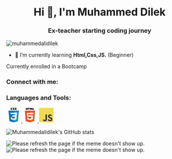
<h1 align="center">Hi 👋, I'm Muhammed Dilek</h1>
<h3 align="center">Ex-teacher starting coding journey</h3>

<p align="left"> <img src="https://komarev.com/ghpvc/?username=muhammedalidilek&label=Profile%20views&color=0e75b6&style=flat" alt="muhammedalidilek" /> </p>

- 🌱 I’m currently learning **Html,Css,JS.** (Beginner)


Currently enrolled in a Bootcamp

<h3>Connect with me:</h3>
<p align="left">
</p>

<h3 align="left">Languages and Tools:</h3>
<p align="left"> <a href="https://www.w3schools.com/css/" target="_blank" rel="noreferrer"> <img src="https://raw.githubusercontent.com/devicons/devicon/master/icons/css3/css3-original-wordmark.svg" alt="css3" width="40" height="40"/> </a> <a href="https://www.w3.org/html/" target="_blank" rel="noreferrer"> <img src="https://raw.githubusercontent.com/devicons/devicon/master/icons/html5/html5-original-wordmark.svg" alt="html5" width="40" height="40"/> </a> <a href="https://developer.mozilla.org/en-US/docs/Web/JavaScript" target="_blank" rel="noreferrer"> <img src="https://raw.githubusercontent.com/devicons/devicon/master/icons/javascript/javascript-original.svg" alt="javascript" width="40" height="40"/> </a> </p>

![Muhammedalidilek's GitHub stats](https://github-readme-stats.vercel.app/api?username=MuhammedAliDilek&show_icons=true&theme=tokyonight)

<img src='(https://www.memecreator.org/static/images/memes/5406569.jpg)]' title="I know nothing Meme" alt="Please refresh the page if the meme doesn't show up.">

<img src='URL' title="Meme" alt="Please refresh the page if the meme doesn't show up.">
